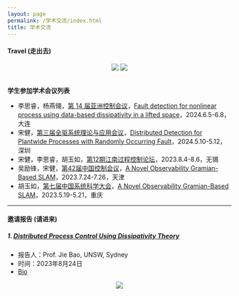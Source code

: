 ```yaml
---
layout: page
permalink: /学术交流/index.html
title: 学术交流 
---
```


#### Travel (走出去)

<div align="center">
<img src="https://usst-lilab.github.io/images/学术交流/map2.png">
<img src="https://usst-lilab.github.io/images/学术交流/map1.png">
</div><br>

**学生参加学术会议列表**

- 李思睿，杨燕翎，[第 14 届亚洲控制会议](https://ascc2024.dlut.edu.cn/)，[Fault detection for nonlinear process using data-based dissipativity in a lifted space]()，2024.6.5-6.8，大连
- 宋健，[第三届全驱系统理论与应用会议](http://fasta2024.fasta.org.cn/)，[Distributed Detection for Plantwide Processes with Randomly Occurring Fault]()，2024.5.10-5.12，深圳
- 宋健，李思睿，胡玉如，[第12期江南过程控制论坛](https://apcli.jiangnan.edu.cn/info/1029/1382.htm)，2023.8.4-8.6，无锡
- 吴励锋，宋健，[第42届中国控制会议](https://ccc2023.nankai.edu.cn/)，[A Novel Observability Gramian-Based SLAM](https://ieeexplore.ieee.org/abstract/document/10239782/)，2023.7.24-7.26，天津
- 胡玉如，[第七届中国系统科学大会](https://cssc2023.cqjtu.edu.cn/)，[A Novel Observability Gramian-Based SLAM](https://ieeexplore.ieee.org/abstract/document/10239782/)，2023.5.19-5.21，重庆

---

#### 邀请报告 (请进来)

##### 1. [Distributed Process Control Using Dissipativity Theory](https://lxy.usst.edu.cn/2023/0823/c6729a304218/page.htm)

- 报告人：Prof. Jie Bao, UNSW, Sydney
- 时间：2023年8月24日
- [Bio](https://research.unsw.edu.au/people/professor-jie-bao)

<div align="center">
<img src="https://usst-lilab.github.io/images/1.jpg">
</div>
